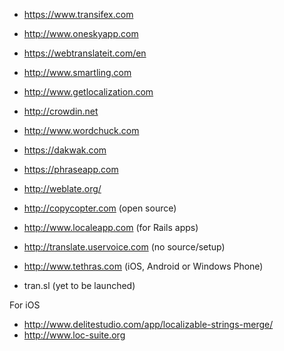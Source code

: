  * https://www.transifex.com
 * http://www.oneskyapp.com
 * https://webtranslateit.com/en
 * http://www.smartling.com
 * http://www.getlocalization.com
 * http://crowdin.net
 * http://www.wordchuck.com
 * https://dakwak.com
 * https://phraseapp.com
 * http://weblate.org/

 * http://copycopter.com (open source)

 * http://www.localeapp.com (for Rails apps)
 * http://translate.uservoice.com (no source/setup)

 * http://www.tethras.com (iOS, Android or Windows Phone)

 * tran.sl (yet to be launched)

For iOS
 * http://www.delitestudio.com/app/localizable-strings-merge/
 * http://www.loc-suite.org
